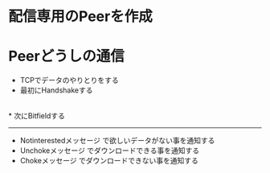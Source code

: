 #
# 配信専用のPeerを作成
#

# Peerどうしの通信
* TCPでデータのやりとりをする
* 最初にHandshakeする
<br>
* 次にBitfieldする
<hr>







* Notinterestedメッセージ で欲しいデータがない事を通知する
* Unchokeメッセージ でダウンロードできる事を通知する
* Chokeメッセージ でダウンロードできない事を通知する






# 






